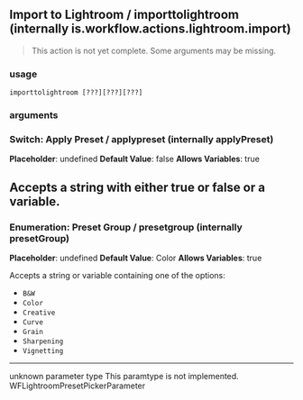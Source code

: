 
## Import to Lightroom / importtolightroom (internally is.workflow.actions.lightroom.import)

> This action is not yet complete. Some arguments may be missing.

### usage
`importtolightroom [???][???][???]`

### arguments
### Switch: Apply Preset / applypreset (internally applyPreset)
**Placeholder**: undefined
**Default Value**: false
**Allows Variables**: true


Accepts a string with either true or false
or a variable.
---
### Enumeration: Preset Group / presetgroup (internally presetGroup)
**Placeholder**: undefined
**Default Value**: Color
**Allows Variables**: true


Accepts a string 
or variable
containing one of the options:

- `B&W`
- `Color`
- `Creative`
- `Curve`
- `Grain`
- `Sharpening`
- `Vignetting`
---
unknown parameter type This paramtype is not implemented. WFLightroomPresetPickerParameter
